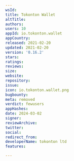 ```yaml
---
wsId: 
title: Tokonton Wallet
altTitle: 
authors: 
users: 10
appId: io.tokonton.wallet
appCountry: 
released: 2021-02-20
updated: 2021-02-20
version: '0.16.2'
stars: 
ratings: 
reviews: 
size: 
website: 
repository: 
issue: 
icon: io.tokonton.wallet.png
bugbounty: 
meta: removed
verdict: fewusers
appHashes: 
date: 2024-03-02
signer: 
reviewArchive: 
twitter: 
social: 
redirect_from: 
developerName: tokonton ltd
features: 

---
```


